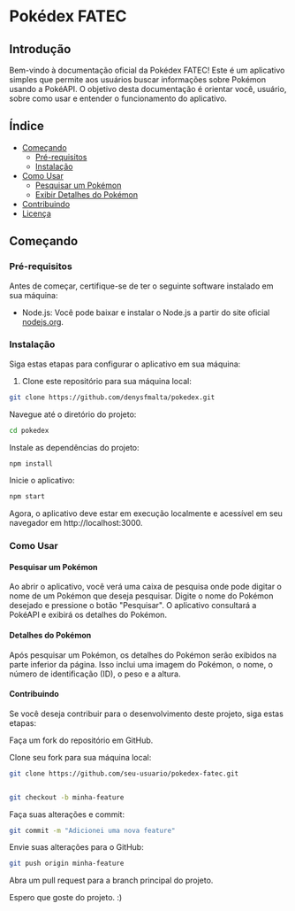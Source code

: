 # Pokédex FATEC

## Introdução

Bem-vindo à documentação oficial da Pokédex FATEC! Este é um aplicativo simples que permite aos usuários buscar informações sobre Pokémon usando a PokéAPI. O objetivo desta documentação é orientar você, usuário, sobre como usar e entender o funcionamento do aplicativo.

## Índice

- [Começando](#começando)
  - [Pré-requisitos](#pré-requisitos)
  - [Instalação](#instalação)
- [Como Usar](#como-usar)
  - [Pesquisar um Pokémon](#pesquisar-um-pokémon)
  - [Exibir Detalhes do Pokémon](#exibir-detalhes-do-pokémon)
- [Contribuindo](#contribuindo)
- [Licença](#licença)

## Começando

### Pré-requisitos

Antes de começar, certifique-se de ter o seguinte software instalado em sua máquina:

- Node.js: Você pode baixar e instalar o Node.js a partir do site oficial [nodejs.org](https://nodejs.org/).

### Instalação

Siga estas etapas para configurar o aplicativo em sua máquina:

1. Clone este repositório para sua máquina local:

```bash
git clone https://github.com/denysfmalta/pokedex.git
```
Navegue até o diretório do projeto:
```bash
cd pokedex
``````
Instale as dependências do projeto:
```bash
npm install
```

Inicie o aplicativo:
```bash
npm start
```

Agora, o aplicativo deve estar em execução localmente e acessível em seu navegador em http://localhost:3000.

### Como Usar

#### Pesquisar um Pokémon

Ao abrir o aplicativo, você verá uma caixa de pesquisa onde pode digitar o nome de um Pokémon que deseja pesquisar. Digite o nome do Pokémon desejado e pressione o botão "Pesquisar". O aplicativo consultará a PokéAPI e exibirá os detalhes do Pokémon.

#### Detalhes do Pokémon
Após pesquisar um Pokémon, os detalhes do Pokémon serão exibidos na parte inferior da página. Isso inclui uma imagem do Pokémon, o nome, o número de identificação (ID), o peso e a altura.

#### Contribuindo
Se você deseja contribuir para o desenvolvimento deste projeto, siga estas etapas:

Faça um fork do repositório em GitHub.

Clone seu fork para sua máquina local:

```bash
git clone https://github.com/seu-usuario/pokedex-fatec.git
```

```bash

git checkout -b minha-feature
```
Faça suas alterações e commit:
```bash
git commit -m "Adicionei uma nova feature"
``````
Envie suas alterações para o GitHub:
```bash
git push origin minha-feature
```
Abra um pull request para a branch principal do projeto.






Espero que goste do projeto.  :)